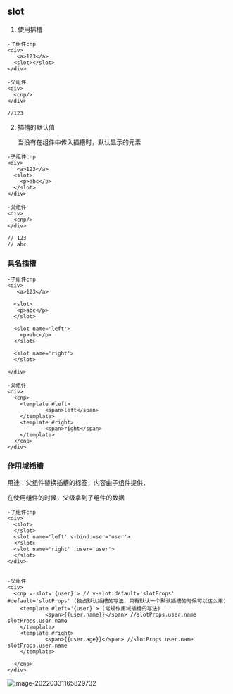 ## slot



1. 使用插槽  <slot></slot>

```vue
-子组件cnp
<div>
   <a>123</a>
  <slot></slot>
</div>

-父组件
<div>
  <cnp/>
</div>

//123
```



2. 插槽的默认值 <slot><p>当没有在组件中传入插槽时，默认显示的元素</p> </slot>

```vue
-子组件cnp
<div>
   <a>123</a>
  <slot>
    <p>abc</p>
  </slot>
</div>

-父组件
<div>
  <cnp/>
</div>

// 123
// abc
```



### 具名插槽

```vue
-子组件cnp
<div>
   <a>123</a>
  
  <slot>
   <p>abc</p>
  </slot>
  
  <slot name='left'>
    <p>abc</p>
  </slot>
  
  <slot name='right'>
  </slot>
  
</div>

-父组件
<div>
  <cnp>
    <template #left>
			<span>left</span>
    </template>
    <template #right>
			<span>right</span>
    </template>
  </cnp>
</div>

```

### 作用域插槽 

用途：父组件替换插槽的标签，内容由子组件提供，

在使用组件的时候，父级拿到子组件的数据

```vue
-子组件cnp
<div>
  <slot>
  </slot>
  <slot name='left' v-bind:user='user'>
  </slot>
  <slot name='right' :user='user'>
  </slot>
</div>


-父组件
<div>
  <cnp v-slot='{user}'> // v-slot:default='slotProps'  #default='slotProps' (独占默认插槽的写法，只有默认一个默认插槽的时候可以这么用)
    <template #left='{user}'> (常规作用域插槽的写法)
			<span>{{user.name}}</span> //slotProps.user.name slotProps.user.name
    </template>
    <template #right>
			<span>{{user.age}}</span> //slotProps.user.name slotProps.user.name
    </template>
    
  </cnp>
</div>
```

![image-20220331165829732](https://tva1.sinaimg.cn/large/e6c9d24egy1h0t659u98sj214e0i8jt2.jpg)

